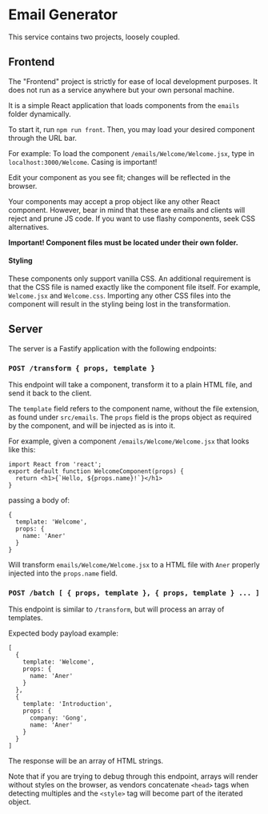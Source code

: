 # Email Generator

This service contains two projects, loosely coupled.

## Frontend

The "Frontend" project is strictly for ease of local development purposes. It does not run as a service anywhere but your own personal machine.

It is a simple React application that loads components from the `emails` folder dynamically.

To start it, run `npm run front`. Then, you may load your desired component through the URL bar.

For example: To load the component `/emails/Welcome/Welcome.jsx`, type in `localhost:3000/Welcome`. Casing is important!

Edit your component as you see fit; changes will be reflected in the browser.

Your components may accept a prop object like any other React component. However, bear in mind that these are emails and clients will reject and prune JS code. If you want to use flashy components, seek CSS alternatives.

**Important! Component files must be located under their own folder.**

#### Styling

These components only support vanilla CSS. An additional requirement is that the CSS file is named exactly like the component file itself. For example, `Welcome.jsx` and `Welcome.css`. Importing any other CSS files into the component will result in the styling being lost in the transformation.

## Server

The server is a Fastify application with the following endpoints:

### `POST /transform { props, template } `

This endpoint will take a component, transform it to a plain HTML file, and send it back to the client.

The `template` field refers to the component name, without the file extension, as found under `src/emails`.
The `props` field is the props object as required by the component, and will be injected as is into it.

For example, given a component `/emails/Welcome/Welcome.jsx` that looks like this:

```
import React from 'react';
export default function WelcomeComponent(props) {
  return <h1>{`Hello, ${props.name}!`}</h1>
}
```

passing a body of:

```
{
  template: 'Welcome',
  props: {
    name: 'Aner'
  }
}
```

Will transform `emails/Welcome/Welcome.jsx` to a HTML file with `Aner` properly injected into the `props.name` field.

### `POST /batch [ { props, template }, { props, template } ... ] `

This endpoint is similar to `/transform`, but will process an array of templates.

Expected body payload example:

```
[
  {
    template: 'Welcome',
    props: {
      name: 'Aner'
    }
  },
  {
    template: 'Introduction',
    props: {
      company: 'Gong',
      name: 'Aner'
    }
  }
]
```

The response will be an array of HTML strings.

Note that if you are trying to debug through this endpoint, arrays will render without styles on the browser, as vendors concatenate `<head>` tags when detecting multiples and the `<style>` tag will become part of the iterated object.
